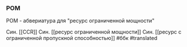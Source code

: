 ### РОМ

РОМ  - абвериатура для "ресурс ограниченной мощности"


Cин. [[CCR]]
Cин. [[ресурс ограниченной мощности]]
Cин. [[ресурс с ограниченной пропускной способностью]]
#ббк
#translated 